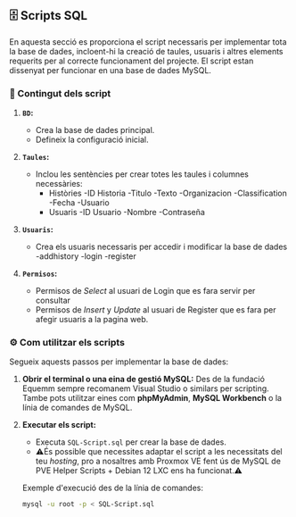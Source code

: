 ## 🗄️ Scripts SQL  

En aquesta secció es proporciona el script necessaris per implementar tota la base de dades, incloent-hi la creació de taules, usuaris i altres elements requerits per al correcte funcionament del projecte. El script estan dissenyat per funcionar en una base de dades MySQL.  

### 📂 Contingut dels script
1. **`BD`:**  
   - Crea la base de dades principal.  
   - Defineix la configuració inicial.  

2. **`Taules`:**  
   - Inclou les sentències per crear totes les taules i columnes necessàries:  
     - Històries
       -ID Historia
       -Titulo
       -Texto
       -Organizacion
       -Classification
       -Fecha
       -Usuario  
     - Usuaris
       -ID Usuario
       -Nombre
       -Contraseña 

3. **`Usuaris`:**  
   - Crea els usuaris necessaris per accedir i modificar la base de dades
     -addhistory
     -login
     -register
     
4. **`Permisos`:**
   - Permisos de *Select* al usuari de Login que es fara servir per consultar
   - Permisos de *Insert* y *Update* al usuari de Register que es fara per afegir usuaris a la pagina web. 

### ⚙️ Com utilitzar els scripts  
Segueix aquests passos per implementar la base de dades:  

1. **Obrir el terminal o una eina de gestió MySQL:**
   Des de la fundació Equemm sempre recomanem Visual Studio o similars per scripting.
   Tambe pots utilitzar eines com **phpMyAdmin**, **MySQL Workbench** o la línia de comandes de MySQL.  

3. **Executar els script:**  
   - Executa `SQL-Script.sql` per crear la base de dades.
   - ⚠️És possible que necessites adaptar el script a les necessitats del teu *hosting*, pro a nosaltres amb Proxmox VE fent ús de MySQL de PVE Helper Scripts + Debian 12         LXC        ens ha funcionat.⚠️
     
   Exemple d'execució des de la línia de comandes:  
   ```bash
   mysql -u root -p < SQL-Script.sql
   ```
